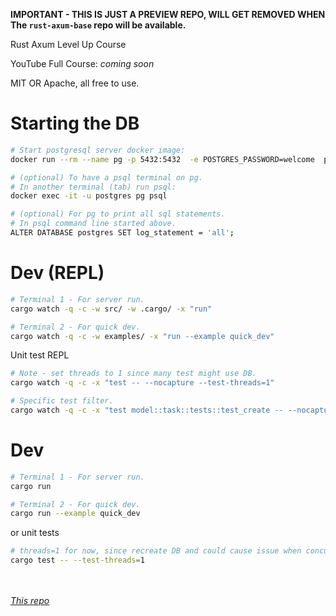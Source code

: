 **IMPORTANT - THIS IS JUST A PREVIEW REPO, WILL GET REMOVED WHEN The `rust-axum-base` repo will be available.**

Rust Axum Level Up Course

YouTube Full Course: _coming soon_

MIT OR Apache, all free to use. 

# Starting the DB

```sh
# Start postgresql server docker image:
docker run --rm --name pg -p 5432:5432  -e POSTGRES_PASSWORD=welcome  postgres:15

# (optional) To have a psql terminal on pg. 
# In another terminal (tab) run psql:
docker exec -it -u postgres pg psql

# (optional) For pg to print all sql statements.
# In psql command line started above.
ALTER DATABASE postgres SET log_statement = 'all';
```

# Dev (REPL)

```sh
# Terminal 1 - For server run.
cargo watch -q -c -w src/ -w .cargo/ -x "run"

# Terminal 2 - For quick dev.
cargo watch -q -c -w examples/ -x "run --example quick_dev"
```

Unit test REPL

```sh
# Note - set threads to 1 since many test might use DB.
cargo watch -q -c -x "test -- --nocapture --test-threads=1"

# Specific test filter.
cargo watch -q -c -x "test model::task::tests::test_create -- --nocapture --test-threads=1"
```


# Dev

```sh
# Terminal 1 - For server run.
cargo run

# Terminal 2 - For quick dev.
cargo run --example quick_dev
```

or unit tests

```sh
# threads=1 for now, since recreate DB and could cause issue when concurrent.
cargo test -- --test-threads=1
```


<br /><br />
_[This repo](https://github.com/jeremychone-channel/rust-web-app-preview)_